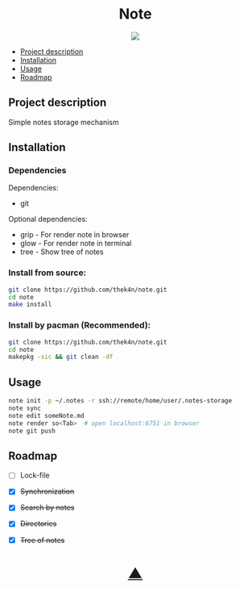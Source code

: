 

<h1 align="center">Note</h1>

<p align="center">
  <a href="https://github.com/TheK4n">
    <img src="https://img.shields.io/github/followers/TheK4n?label=Follow&style=social">
  </a>
</p>

* [Project description](#chapter-0)
* [Installation](#chapter-1)
* [Usage](#chapter-2)
* [Roadmap](#chapter-3)


<a id="chapter-0"></a>
## Project description 

Simple notes storage mechanism


<a id="chapter-1"></a>
## Installation


### Dependencies

Dependencies:
* git

Optional dependencies:
* grip - For render note in browser
* glow - For render note in terminal
* tree - Show tree of notes


### Install from source:
```bash
git clone https://github.com/thek4n/note.git
cd note
make install
```

### Install by pacman (Recommended):
```bash
git clone https://github.com/thek4n/note.git
cd note
makepkg -sic && git clean -df
```


<a id="chapter-2"></a>
## Usage

```bash
note init -p ~/.notes -r ssh://remote/home/user/.notes-storage
note sync
note edit someNote.md
note render so<Tab>  # open localhost:6751 in browser
note git push
```


<a id="chapter-3"></a>
## Roadmap

* [ ] Lock-file
* [X] ~~Synchronization~~
* [X] ~~Search by notes~~
* [X] ~~Directories~~
* [X] ~~Tree of notes~~


<h1 align="center"><a href="#top">▲</a></h1>
